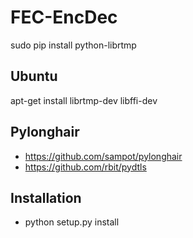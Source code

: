# FEC-EncDec


sudo pip install python-librtmp

## Ubuntu 

apt-get install librtmp-dev libffi-dev


## Pylonghair 

* https://github.com/sampot/pylonghair
* https://github.com/rbit/pydtls


## Installation

* python setup.py install
